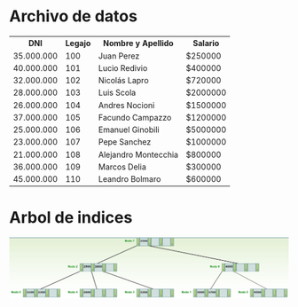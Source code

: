 # Archivo de datos

<table align="center">
<tr>
    <th>DNI</th> <th>Legajo</th> <th>Nombre y Apellido</th> <th>Salario</th>
</tr>

<tr>
    <td>35.000.000</td><td>100</td><td>Juan Perez</td><td>$250000</td>
</tr>

<tr>
    <td>40.000.000</td><td>101</td><td>Lucio Redivio</td><td>$400000</td>
</tr>

<tr>
    <td>32.000.000</td><td>102</td><td>Nicolás Lapro</td><td>$720000</td>
</tr>

<tr>
    <td>28.000.000</td><td>103</td><td>Luis Scola</td><td>$2000000</td>
</tr>

<tr>
    <td>26.000.000</td><td>104</td><td>Andres Nocioni</td><td>$1500000</td>
</tr>

<tr>
    <td>37.000.000</td><td>105</td><td>Facundo Campazzo</td><td>$1200000</td>
</tr>

<tr>
    <td>25.000.000</td><td>106</td><td>Emanuel Ginobili</td><td>$5000000</td>
</tr>

<tr>
    <td>23.000.000</td><td>107</td><td>Pepe Sanchez</td><td>$1000000</td>
</tr>

<tr>
    <td>21.000.000</td><td>108</td><td>Alejandro Montecchia</td><td>$800000</td>
</tr>

<tr>
    <td>36.000.000</td><td>109</td><td>Marcos Delia</td><td>$300000</td>
</tr>

<tr>
    <td>45.000.000</td><td>110</td><td>Leandro Bolmaro</td><td>$600000</td>
</tr>
</table>

# Arbol de indices

<p align="center">
    <img src="Arbol.png" alt="arbol B construido"/>
</p>